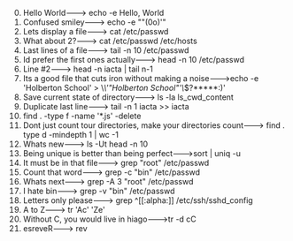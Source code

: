 0. Hello World---> echo -e Hello, World
1. Confused smiley---> echo -e "\"(0o)'"
2. Lets display a file---> cat /etc/passwd
3. What about 2?---> cat /etc/passwd /etc/hosts
4. Last lines of a file---> tail -n 10 /etc/passwd
5. Id prefer the first ones actually---> head -n 10 /etc/passwd
6. Line #2---> head -n  iacta | tail n-1
7. Its a good file that cuts iron without making a noise--->echo -e 'Holberton School' > \\*\\'"Holberton School"\'\\*$\?\*\*\*\*\*:)'
8. Save current state of directory---> ls -la ls_cwd_content
9. Duplicate last line---> tail -n 1 iacta >> iacta
10. find . -type f -name '*.js' -delete
11. Dont just count tour directories, make your directories count---> find . type d -mindepth 1 | wc -1
12. Whats new---> ls -Ut head -n 10
13. Being unique is better than being perfect--->sort | uniq -u
14. It must be in that file---> grep "root" /etc/passwd
15. Count that word---> grep -c "bin" /etc/passwd
16. Whats next---> grep -A 3 "root" /etc/passwd
17. I hate bin---> grep -v "bin" /etc/passwd
18. Letters only please---> grep ^[[:alpha:]] /etc/ssh/sshd_config
19. A to Z---> tr 'Ac' 'Ze'
20. Without C, you would live in hiago--->tr -d cC
21. esreveR---> rev



